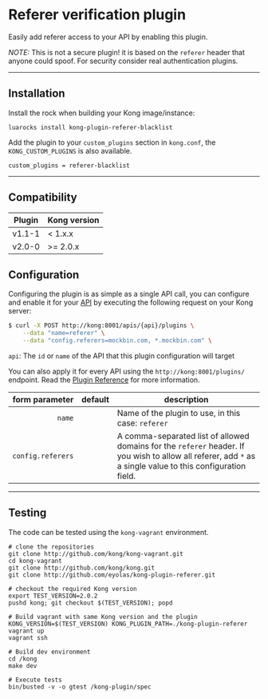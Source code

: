 # Referer verification plugin

Easily add referer access to your API by enabling this plugin.

_NOTE:_ This is not a secure plugin! it is based on the `referer` header that
anyone could spoof. For security consider real authentication plugins.

----

## Installation

Install the rock when building your Kong image/instance:
```
luarocks install kong-plugin-referer-blacklist
```

Add the plugin to your `custom_plugins` section in `kong.conf`, the `KONG_CUSTOM_PLUGINS` is also available.

```
custom_plugins = referer-blacklist
```

----

## Compatibility

| Plugin  | Kong version |
|--|--|
| v1.1-1 | < 1.x.x |
| v2.0-0 | >= 2.0.x |

## Configuration

Configuring the plugin is as simple as a single API call, you can configure and
enable it for your [API][api-object] by executing the following request on your
Kong server:

```bash
$ curl -X POST http://kong:8001/apis/{api}/plugins \
    --data "name=referer" \
    --data "config.referers=mockbin.com, *.mockbin.com" \
```

`api`: The `id` or `name` of the API that this plugin configuration will target

You can also apply it for every API using the `http://kong:8001/plugins/`
endpoint. Read the [Plugin Reference](https://getkong.org/docs/latest/admin-api/#add-plugin) for
more information.

form parameter                             | default | description
---:                                       | ---     | ---
`name`                                     |         | Name of the plugin to use, in this case: `referer`
`config.referers`                           |         | A comma-separated list of allowed domains for the `referer` header. If you wish to allow all referer, add `*` as a single value to this configuration field.

----

## Testing

The code can be tested using the `kong-vagrant` environment.

```shell
# clone the repositories
git clone http://github.com/kong/kong-vagrant.git
cd kong-vagrant
git clone http://github.com/kong/kong.git
git clone http://github.com/eyolas/kong-plugin-referer.git

# checkout the required Kong version
export TEST_VERSION=2.0.2
pushd kong; git checkout $(TEST_VERSION); popd

# Build vagrant with same Kong version and the plugin
KONG_VERSION=$(TEST_VERSION) KONG_PLUGIN_PATH=./kong-plugin-referer vagrant up
vagrant ssh

# Build dev environment
cd /kong
make dev

# Execute tests
bin/busted -v -o gtest /kong-plugin/spec
```


[api-object]: https://getkong.org/docs/latest/admin-api/#api-object
